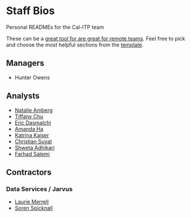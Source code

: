 # Staff Bios
Personal READMEs for the Cal-ITP team

These can be a [great tool for  are great for remote teams](https://18f.gsa.gov/2020/03/05/readmes-for-you-and-me/). Feel free to pick and choose the most helpful sections from the [template](./template.md).

## Managers
* Hunter Owens

## Analysts
* [Natalie Amberg](./caltrans/data-digital-services/natalie_amberg.md)
* [Tiffany Chu](./caltrans/data-digital-services/tiffany_chu.md)
* [Eric Dasmalchi](./caltrans/data-digital-services/eric_dasmalchi.md)
* [Amanda Ha](./caltrans/data-digital-services/amanda_ha.md)
* [Katrina Kaiser](./caltrans/data-digital-services/katrina_kaiser.md)
* [Christian Suyat](./caltrans/data-digital-services/christian_suyat.md)
* [Shweta Adhikari](./caltrans/data-digital-services/shweta_adhikari.md)
* [Farhad Salemi](./caltrans/data-digital-services/farhad_salemi.md)


## Contractors

### Data Services / Jarvus
* [Laurie Merrell](./contractors/jarvus/laurie_merrell.md)
* [Soren Spicknall](./contractors/jarvus/soren_spicknall.md)
